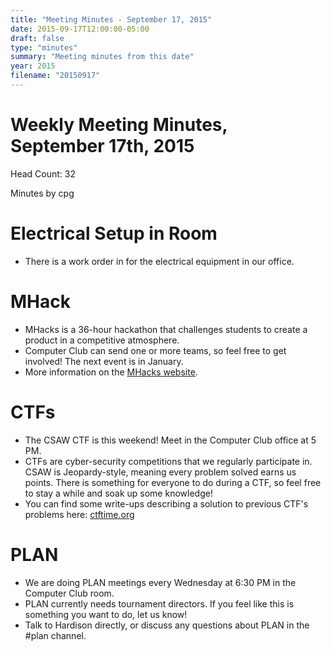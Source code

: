 ```yaml
---
title: "Meeting Minutes - September 17, 2015"
date: 2015-09-17T12:00:00-05:00
draft: false
type: "minutes"
summary: "Meeting minutes from this date"
year: 2015
filename: "20150917"
---
```


# Weekly Meeting Minutes, September 17th, 2015

Head Count: 32

Minutes by cpg

# Electrical Setup in Room

- There is a work order in for the electrical equipment in our office.

# MHack

- MHacks is a 36-hour hackathon that challenges students to create a product in a competitive atmosphere.
- Computer Club can send one or more teams, so feel free to get involved! The next event is in January.
- More information on the [MHacks website](http://mhacks.org).

# CTFs

- The CSAW CTF is this weekend! Meet in the Computer Club office at 5 PM.
- CTFs are cyber-security competitions that we regularly participate in. CSAW is Jeopardy-style, meaning every problem solved earns us points. There is something for everyone to do during a CTF, so feel free to stay a while and soak up some knowledge!
- You can find some write-ups describing a solution to previous CTF's problems here: [ctftime.org](https://ctftime.org/writeups)

# PLAN

- We are doing PLAN meetings every Wednesday at 6:30 PM in the Computer Club room.
- PLAN currently needs tournament directors. If you feel like this is something you want to do, let us know!
- Talk to Hardison directly, or discuss any questions about PLAN in the #plan channel.
